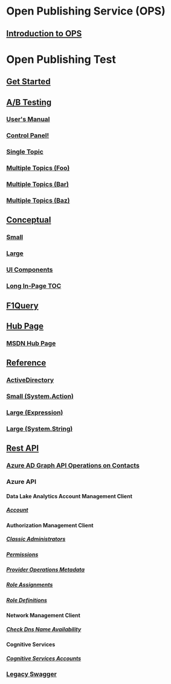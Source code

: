 # Open Publishing Service (OPS)
## [Introduction to OPS](https://ppe.msdn.microsoft.com/en-us/openpublishing/docs?branch=master)
# Open Publishing Test
## [Get Started](index.md)
## [A/B Testing](./abtesting/index.md)
### [User's Manual](./abtesting/users-manual-content.md)
### [Control Panel!](./abtesting/control-panel.md)
### [Single Topic](./abtesting/single-topic.md)
### [Multiple Topics (Foo)](./abtesting/multiple-topics-foo.md)
### [Multiple Topics (Bar)](./abtesting/multiple-topics-bar.md)
### [Multiple Topics (Baz)](./abtesting/multiple-topics-baz.md)
## [Conceptual](./conceptual/index.md)
### [Small](./conceptual/small.md)
### [Large](./conceptual/large.md)
### [UI Components](./conceptual/ui-components.md)
### [Long In-Page TOC](./conceptual/long-in-page-toc.md)
## [F1Query](./f1query/index.md)
## [Hub Page](./hubpage/index.md)
### [MSDN Hub Page](./hubpage/msdn.md)
## [Reference](./reference/index.md)
### [ActiveDirectory](./reference/Microsoft.IdentityModel.Clients.ActiveDirectory.yml)
### [Small (System.Action)](./reference/System.Action.yml)
### [Large (Expression)](./reference/System.Linq.Expressions.Expression.yml)
### [Large (System.String)](./reference/System.String.yml)
## [Rest API](./restapi/index.md)
### [Azure AD Graph API Operations on Contacts](./restapi/contacts_swagger2.json)
### Azure API
#### Data Lake Analytics Account Management Client
##### [Account](./restapi/azure/account/Account.json)
#### Authorization Management Client
##### [Classic Administrators](./restapi/azure/authorization/ClassicAdministrators.json)
##### [Permissions](./restapi/azure/authorization/Permissions.json)
##### [Provider Operations Metadata](./restapi/azure/authorization/ProviderOperationsMetadata.json)
##### [Role Assignments](./restapi/azure/authorization/RoleAssignments.json)
##### [Role Definitions](./restapi/azure/authorization/RoleDefinitions.json)
#### Network Management Client
##### [Check Dns Name Availability](./restapi/azure/network/CheckDnsNameAvailability.json)
#### Cognitive Services
##### [Cognitive Services Accounts](./restapi/azure/cognitiveservices/CognitiveServicesAccounts.json)
### [Legacy Swagger](./swagger/build.md)
